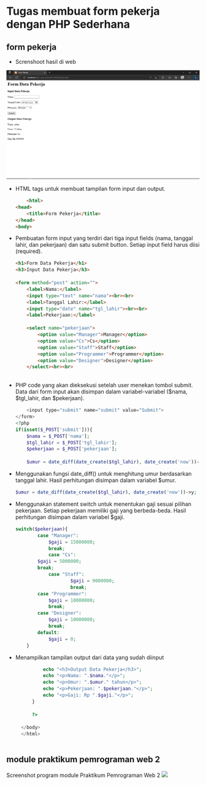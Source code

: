 # Tugas membuat form pekerja dengan PHP Sederhana

## form pekerja

* Screnshoot hasil di web
<img src="ss hasil web.png">


*  HTML tags untuk membuat tampilan form input dan output.

    ```html
        <html>
    <head>
        <title>Form Pekerja</title>
    </head>
    <body>


* Pembuatan form input yang terdiri dari tiga input fields (nama, tanggal lahir, dan pekerjaan) dan satu submit button. Setiap input field harus diisi (required).
  
    ```html
    <h1>Form Data Pekerja</h1>
    <h3>Input Data Pekerja</h3>

	<form method="post" action="">
		<label>Nama:</label>
		<input type="text" name="nama"><br><br>
		<label>Tanggal Lahir:</label>
		<input type="date" name="tgl_lahir"><br><br>
		<label>Pekerjaan:</label>

		<select name="pekerjaan">
			<option value="Manager">Manager</option>
            <option value="Cs">Cs</option>
            <option value="Staff">Staff</option>
			<option value="Programmer">Programmer</option>
			<option value="Designer">Designer</option>
		</select><br><br>



* PHP code yang akan dieksekusi setelah user menekan tombol submit. Data dari form input akan disimpan dalam variabel-variabel ($nama, $tgl_lahir, dan $pekerjaan).
  
    ```php
 		<input type="submit" name="submit" value="Submit">
	</form>
	<?php
	if(isset($_POST['submit'])){
		$nama = $_POST['nama'];
		$tgl_lahir = $_POST['tgl_lahir'];
		$pekerjaan = $_POST['pekerjaan'];
		
        $umur = date_diff(date_create($tgl_lahir), date_create('now'))->y;


* Menggunakan fungsi date_diff() untuk menghitung umur berdasarkan tanggal lahir. Hasil perhitungan disimpan dalam variabel $umur.
  
  ```php
  $umur = date_diff(date_create($tgl_lahir), date_create('now'))->y;


* Menggunakan statement switch untuk menentukan gaji sesuai pilihan pekerjaan. Setiap pekerjaan memiliki gaji yang berbeda-beda. Hasil perhitungan disimpan dalam variabel $gaji.
    
    ```php
    switch($pekerjaan){
			case "Manager":
				$gaji = 15000000;
				break;
            	case "Cs":
			$gaji = 5000000;
			break;
            	case "Staff":
                		$gaji = 9000000;
                		break;
			case "Programmer":
				$gaji = 10000000;
				break;
			case "Designer":
				$gaji = 10000000;
				break;
			default:
				$gaji = 0;
		}


* Menampilkan tampilan output dari data yang sudah diinput
  
  ```php
            echo "<h3>Output Data Pekerja</h3>";
            echo "<p>Nama: ".$nama."</p>";
            echo "<p>Umur: ".$umur." tahun</p>";
            echo "<p>Pekerjaan: ".$pekerjaan."</p>";
            echo "<p>Gaji: Rp ".$gaji."</p>";
        }

        ?>

    </body>
    </html>



## module praktikum pemrograman web 2
Screenshot program module Praktikum Pemrograman Web 2
<img src="ss module.png">
